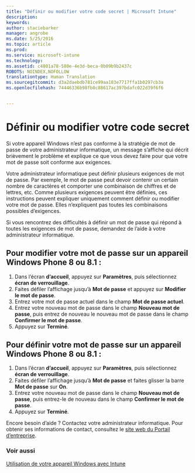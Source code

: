 ```yaml
---
title: "Définir ou modifier votre code secret | Microsoft Intune"
description: 
keywords: 
author: staciebarker
manager: angrobe
ms.date: 5/25/2016
ms.topic: article
ms.prod: 
ms.service: microsoft-intune
ms.technology: 
ms.assetid: c4801a78-580e-4e3d-beca-0b09b9b2437c
ROBOTS: NOINDEX,NOFOLLOW
translationtype: Human Translation
ms.sourcegitcommit: d3a2daebdb781ce99aa103e7717ffa1b0297cb3a
ms.openlocfilehash: 74446336b98fb0c88617ac397bdafc022d39f6f6


---
```


# Définir ou modifier votre code secret

Si votre appareil Windows n’est pas conforme à la stratégie de mot de passe de votre administrateur informatique, un message s’affiche qui décrit brièvement le problème et explique ce que vous devez faire pour que votre mot de passe soit conforme aux exigences.

Votre administrateur informatique peut définir plusieurs exigences de mot de passe. Par exemple, le mot de passe peut devoir contenir un certain nombre de caractères et comporter une combinaison de chiffres et de lettres, etc. Comme plusieurs exigences peuvent être définies, ces instructions peuvent expliquer uniquement comment définir ou modifier votre mot de passe. Elles n’expliquent pas toutes les combinaisons possibles d’exigences.

Si vous rencontrez des difficultés à définir un mot de passe qui répond à toutes les exigences de mot de passe, demandez de l’aide à votre administrateur informatique.

## Pour modifier votre mot de passe sur un appareil Windows Phone 8 ou 8.1 :

1. Dans l’écran **d’accueil**, appuyez sur **Paramètres**, puis sélectionnez **écran de verrouillage**.
2. Faites défiler l’affichage jusqu’à **Mot de passe** et appuyez sur **Modifier le mot de passe**.
3. Entrez votre mot de passe actuel dans le champ **Mot de passe actuel**.
4. Entrez votre nouveau mot de passe dans le champ **Nouveau mot de passe**, puis entrez de nouveau le nouveau mot de passe dans le champ **Confirmer le mot de passe**.
4. Appuyez sur **Terminé**.

## Pour définir votre mot de passe sur un appareil Windows Phone 8 ou 8.1 :

1. Dans l’écran **d’accueil**, appuyez sur **Paramètres**, puis sélectionnez **écran de verrouillage**.
2. Faites défiler l’affichage jusqu’à **Mot de passe** et faites glisser la barre **Mot de passe** sur **On**.
3. Entrez votre nouveau mot de passe dans le champ **Nouveau mot de passe**, puis entrez-le de nouveau dans le champ **Confirmer le mot de passe**.
4. Appuyez sur **Terminé**.

Encore besoin d’aide ? Contactez votre administrateur informatique. Pour obtenir ses informations de contact, consultez le [site web du Portail d’entreprise](http://portal.manage.microsoft.com).

### Voir aussi
[Utilisation de votre appareil Windows avec Intune](using-your-windows-device-with-intune.md)



<!--HONumber=Aug16_HO4-->


